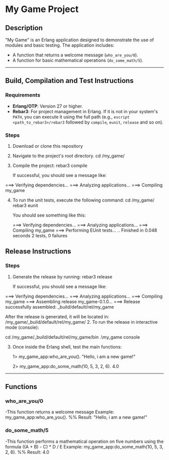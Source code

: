 # My Game Project

## Description
"My Game" is an Erlang application designed to demonstrate the use of modules and basic testing. The application includes:
- A function that returns a welcome message (`who_are_you/0`).
- A function for basic mathematical operations (`do_some_math/5`).

---

## Build, Compilation and Test Instructions

### Requirements
- **Erlang/OTP**: Version 27 or higher.
- **Rebar3**: For project management in Erlang. If it is not in your system's `PATH`, you can execute it using the full path (e.g., `escript <path_to_rebar3>/rebar3` followed by `compile`, `eunit`, `release` and so on).

### Steps
1. Download or clone this repository
2. Navigate to the project's root directory. 
   cd <root-folder>/my_game/
3. Compile the project: 
   rebar3 compile
  
   If successful, you should see a message like:
   
  ===> Verifying dependencies...
  ===> Analyzing applications...
  ===> Compiling my_game

4. To run the unit tests, execute the following command:
   cd <root-folder>/my_game/
   rebar3 eunit

   You should see something like this: 

   ===> Verifying dependencies...
   ===> Analyzing applications...
   ===> Compiling my_game
   ===> Performing EUnit tests...
   ..
   Finished in 0.048 seconds
   2 tests, 0 failures

## Release Instructions

### Steps

1. Generate the release by running:
   rebar3 release

   If successful, you should see a message like:

  ===> Verifying dependencies...
  ===> Analyzing applications...
  ===> Compiling my_game
  ===> Assembling release my_game-0.1.0...
  ===> Release successfully assembled: _build/default/rel/my_game

  After the release is generated, it will be located in:
  <root-folder>/my_game/_build/default/rel/my_game/
2. To run the release in interactive mode (console):

   cd  <root-folder>/my_game/_build/default/rel/my_game/bin
   .\my_game console  

3. Once inside the Erlang shell, test the main functions:

   1> my_game_app:who_are_you().
    "Hello, i am a new game!"
   
   2> my_game_app:do_some_math(10, 5, 3, 2, 6).
   4.0

---

## Functions
### who_are_you/0
-This function returns a welcome message
Example:
my_game_app:who_are_you(). %% Result: "Hello, i am a new game!"

### do_some_math/5
-This function performs a mathematical operation on five numbers using the formula ((A + B) - C) * D / E
Example:
my_game_app:do_some_math(10, 5, 3, 2, 6). %% Result: 4.0
